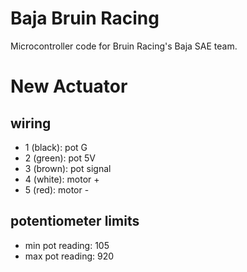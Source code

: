 # Baja Bruin Racing
Microcontroller code for Bruin Racing's Baja SAE team.

# New Actuator

## wiring
- 1 (black): pot G
- 2 (green): pot 5V
- 3 (brown): pot signal
- 4 (white): motor +
- 5 (red): motor -

## potentiometer limits
- min pot reading: 105
- max pot reading: 920
